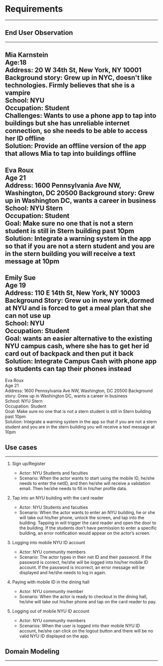 # Requirements  
---
## End User Observation  
---
Mia Karnstein  
Age:18  
Address: 20 W 34th St, New York, NY 10001  
Background story: Grew up in NYC, doesn't like technologies. Firmly believes that she is a vampire  
School: NYU  
Occupation: Student  
Challenges: Wants to use a phone app to tap into buildings but she has unreliable internet connection, so she needs to be able to access her ID offline  
Solution: Provide an offline version of the app that allows Mia to tap into buildings offline  
---
Eva Roux  
Age 21  
Address: 1600 Pennsylvania Ave NW, Washington, DC 20500
Background story: Grew up in Washington DC, wants a career in business  
School: NYU Stern  
Occupation: Student  
Goal: Make sure no one that is not a stern student is still in Stern building past 10pm  
Solution: Integrate a warning system in the app so that if you are not a stern student and you are in the stern building you will receive a text message at 10pm  
---
Emily Sue  
Age 19  
Address: 110 E 14th St, New York, NY 10003  
Background Story: Grew uo in new york,dormed at NYU and is forced to get a meal plan that she can not use up  
School: NYU  
Occupation: Student  
Goal: wants an easier alternative to the existing NYU campus cash, where she has to get her id card out of backpack and then put it back  
Solution: Integrate Campus Cash with phone app so students can tap their phones instead  
---
Eva Roux  
Age 21  
Address: 1600 Pennsylvania Ave NW, Washington, DC 20500
Background story: Grew up in Washington DC, wants a career in business  
School: NYU Stern  
Occupation: Student  
Goal: Make sure no one that is not a stern student is still in Stern building past 10pm  
Solution: Integrate a warning system in the app so that if you are not a stern student and you are in the stern building you will receive a text message at 10pm  
## Use cases
---
1. Sign up/Register
   - Actor: NYU Students and faculties
   - Scenario: When the actor wants to start using the mobile ID, he/she needs to enter the netID, and then he/she will receive a validation email. Then he/she needs to fill in his/her profile data.


2. Tap into an NYU building with the card reader
   - Actor: NYU Students and faculties
   - Scenario: When the actor wants to enter an NYU building, he or she will take out his/her phone, unlock the screen, and tap into the building. Tapping in will trigger the card reader and open the door to the building. If the students don’t have permission to enter a specific building, an error notification would appear on the actor’s screen.


3. Logging into mobile NYU ID account
   - Actor: NYU community members
   - Scenario: The actor types in their net ID and their password. If the password is correct, he/she will be logged into his/her mobile ID account. If the password is incorrect, an error message will be displayed and he/she needs to log in again.


4. Paying with mobile ID in the dining hall
   - Actor: NYU community member
   - Scenario: When the actor is ready to checkout in the dining hall, he/she will take out his/her phone and tap on the card reader to pay.


5. Logging out of mobile NYU ID account
   - Actor: NYU community members
   - Scenarios: When the user is logged into their mobile NYU ID account, he/she can click on the logout button and there will be no valid NYU ID displayed on the app.
 ## Domain Modeling
---
